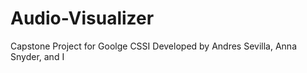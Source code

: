 # Audio-Visualizer
Capstone Project for Goolge CSSI
Developed by Andres Sevilla, Anna Snyder, and I 
